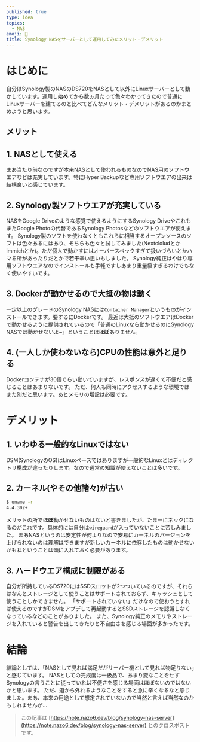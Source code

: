```yaml
---
published: true
type: idea
topics:
  - NAS
emoji: 📄
title: Synology NASをサーバーとして運用してみたメリット・デメリット
---
```



# はじめに
自分はSynology製のNASのDS720をNASとして以外にLinuxサーバーとして動かしています。運用し始めてから数ヵ月たって色々わかってきたので普通にLinuxサーバーを建てるのと比べてどんなメリット・デメリットがあるのかまとめようと思います。

## メリット
## 1. NASとして使える
まあ当たり前なのですが本来NASとして使われるものなのでNAS用のソフトウエアなどは充実しています。特にHyper Backupなど専用ソフトウエアの出来は結構良いと感じています。

## 2. Synology製ソフトウエアが充実している
NASをGoogle Driveのような感覚で使えるようにするSynology DriveやこれもまたGoogle Photoの代替であるSynology Photosなどのソフトウエアが使えます。
Synology製のソフトを使わなくともこれらに相当するオープンソースのソフトは色々あるにはあり、そちらも色々と試してみました(Nextcloludとかimmichとか)。ただ個人で動かすにはオーバースペックすぎて扱いづらいとかハマる所があったりだとかで若干辛い思いもしました。
Synology純正はやはり専用ソフトウエアなのでインストールも手軽ですしあまり重量級すぎるわけでもなく使いやすいです。

## 3. Dockerが動かせるので大抵の物は動く
一定以上のグレードのSynology NASには`Container Manager`というものがインストールできます。要するにDockerです。
最近は大抵のソフトウエアはDockerで動かせるように提供されているので「普通のLinuxなら動かせるのにSynology NASでは動かせないよ~」ということは**ほぼ**ありません。

## 4. (一人しか使わないなら)CPUの性能は意外と足りる
Dockerコンテナが30個ぐらい動いていますが、レスポンスが遅くて不便だと感じることはあまりないです。
ただ、何人も同時にアクセスするような環境ではまた別だと思います。あとメモリの増設は必要です。

# デメリット
## 1. いわゆる一般的なLinuxではない
DSM(SynologyのOS)はLinuxベースではありますが一般的なLinuxとはディレクトリ構成が違ったりします。なので通常の知識が使えないことは多いです。

## 2. カーネル(やその他諸々)が古い
```sh
$ uname -r
4.4.302+
```
メリットの所で**ほぼ**動かせないものはないと書きましたが、たまーにネックになるのがこれです。具体的には自分は`wireguard`が入っていないことに苦しみました。
まあNASというのは安定性が何よりなので安易にカーネルのバージョンを上げられないのは理解はできますが新しいカーネルに依存したものは動かせないかもねということは頭に入れておく必要があります。

## 3. ハードウエア構成に制限がある
自分が所持しているDS720にはSSDスロットが2つついているのですが、それらはなんとストレージとして使うことはサポートされておらず、キャッシュとして使うことしかできません。
「サポートされていない」だけなので使おうとすれば使えるのですがDSMをアプデして再起動するとSSDストレージを認識しなくなっているなどのことがありました。
また、Synology純正のメモリやストレージを入れていると警告を出してきたりと不自由さを感じる場面が多かったです。

# 結論
結論としては、「NASとして見れば満足だがサーバー機として見れば物足りない」と感じています。
NASとしての完成度は一級品で、あまり変なことをせずSynologyの言うことに従っていれば不便さを感じる場面はほぼないのではないかと思います。
ただ、道から外れるようなことをすると急に辛くなるなと感じました。まあ、本来の用途として想定されていないので当然と言えば当然なのかもしれませんが…


> この記事は [https://note.nazo6.dev/blog/synology-nas-server](https://note.nazo6.dev/blog/synology-nas-server) とのクロスポストです。